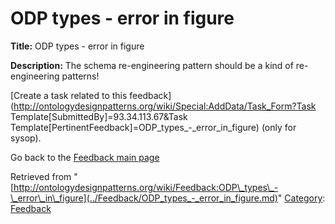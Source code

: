 #  ODP types - error in figure


__Title:__ ODP types - error in figure


__Description:__ The schema re-engineering pattern should be a kind of re-engineering patterns! 


  




[Create a task related to this feedback](http://ontologydesignpatterns.org/wiki/Special:AddData/Task_Form?Task Template[SubmittedBy]=93.34.113.67&Task Template[PertinentFeedback]=ODP_types_-_error_in_figure) (only for sysop).


  



Go back to the  [Feedback main page](../Feedback/Main.md "Feedback:Main")





Retrieved from "[http://ontologydesignpatterns.org/wiki/Feedback:ODP\_types\_-\_error\_in\_figure](../Feedback/ODP_types_-_error_in_figure.md)"
 [Category](http://ontologydesignpatterns.org/wiki/Special:Categories "Special:Categories"): [Feedback](../Category/Feedback.md "Category:Feedback")